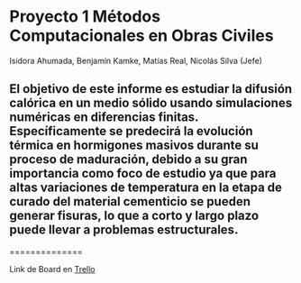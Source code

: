 # Proyecto 1 Métodos Computacionales en Obras Civiles

  Isidora Ahumada, 
  Benjamín Kamke, 
  Matías Real, 
  Nicolás Silva (Jefe) 

##  El objetivo de este informe es estudiar la difusión calórica en un medio sólido usando simulaciones numéricas en diferencias finitas. Específicamente se predecirá la evolución térmica en hormigones masivos durante su proceso de maduración, debido a su gran importancia como foco de estudio ya que para altas variaciones de temperatura en la etapa de curado del material cementicio se pueden generar fisuras, lo que a corto y largo plazo puede llevar a problemas estructurales.

==============

Link de Board en [Trello](https://trello.com/b/xfHGW3HA/mcoc-proyecto-1)
